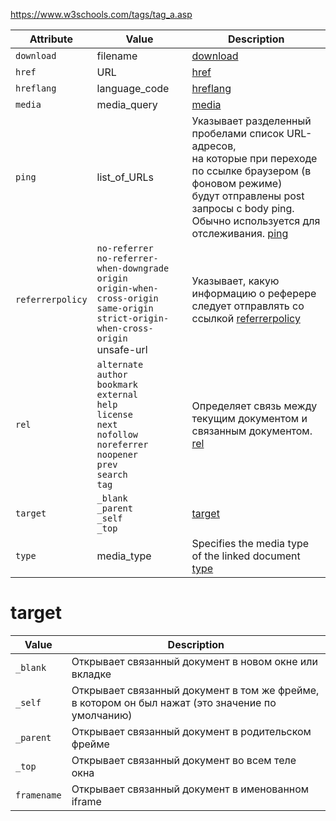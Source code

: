 <p><a href="https://www.w3schools.com/tags/tag_a.asp">https://www.w3schools.com/tags/tag_a.asp</a></p>
<table>
<thead>
<tr>
<th>Attribute</th>
<th>Value</th>
<th>Description</th>
</tr>
</thead>
<tbody>
<tr>
<td><code>download</code></td>
<td>filename</td>
<td><a href="https://www.w3schools.com/tags/att_a_download.asp">download</a></td>
</tr>
<tr>
<td><code>href</code></td>
<td>URL</td>
<td><a href="https://www.w3schools.com/tags/att_a_href.asp">href</a></td>
</tr>
<tr>
<td><code>hreflang</code></td>
<td>language_code</td>
<td><a href="https://www.w3schools.com/tags/att_a_hreflang.asp">hreflang</a></td>
</tr>
<tr>
<td><code>media</code></td>
<td>media_query</td>
<td><a href="https://www.w3schools.com/tags/att_a_media.asp">media</a></td>
</tr>
<tr>
<td><code>ping</code></td>
<td>list_of_URLs</td>
<td>Указывает разделенный пробелами список URL-адресов,<br>на которые при переходе по ссылке браузером (в фоновом режиме)<br>будут отправлены post запросы с body ping.<br>Обычно используется для отслеживания. <a href="https://www.w3schools.com/tags/att_a_ping.asp">ping</a></td>
</tr>
<tr>
<td><code>referrerpolicy</code></td>
<td><code>no-referrer</code><br><code>no-referrer-when-downgrade</code><br><code>origin</code><br><code>origin-when-cross-origin</code><br><code>same-origin</code><br><code>strict-origin-when-cross-origin</code><br>unsafe-url</td>
<td>Указывает, какую информацию о реферере следует отправлять со ссылкой <a href="https://www.w3schools.com/tags/att_a_referrepolicy.asp">referrerpolicy</a></td>
</tr>
<tr>
<td><code>rel</code></td>
<td><code>alternate</code><br><code>author</code><br><code>bookmark</code><br><code>external</code><br><code>help</code><br><code>license</code><br><code>next</code><br><code>nofollow</code><br><code>noreferrer</code><br><code>noopener</code><br><code>prev</code><br><code>search</code><br><code>tag</code></td>
<td>Определяет связь между текущим документом и связанным документом. <a href="https://www.w3schools.com/tags/att_a_rel.asp">rel</a></td>
</tr>
<tr>
<td><code>target</code></td>
<td><code>_blank</code><br><code>_parent</code><br><code>_self</code><br><code>_top</code></td>
<td><a href="https://www.w3schools.com/tags/att_a_target.asp">target</a></td>
</tr>
<tr>
<td><code>type</code></td>
<td>media_type</td>
<td>Specifies the media type of the linked document <a href="https://www.w3schools.com/tags/att_a_type.asp">type</a></td>
</tr>
</tbody>
</table>
<h1>target</h1>
<table>
<thead>
<tr>
<th>Value</th>
<th>Description</th>
</tr>
</thead>
<tbody>
<tr>
<td><code>_blank</code></td>
<td>Открывает связанный документ в новом окне или вкладке</td>
</tr>
<tr>
<td><code>_self</code></td>
<td>Открывает связанный документ в том же фрейме, в котором он был нажат (это значение по умолчанию)</td>
</tr>
<tr>
<td><code>_parent</code></td>
<td>Открывает связанный документ в родительском фрейме</td>
</tr>
<tr>
<td><code>_top</code></td>
<td>Открывает связанный документ во всем теле окна</td>
</tr>
<tr>
<td><code>framename</code></td>
<td>Открывает связанный документ в именованном iframe</td>
</tr>
</tbody>
</table>